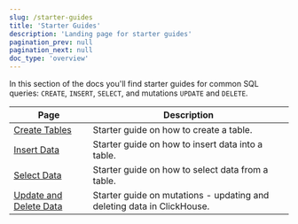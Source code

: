 ```yaml
---
slug: /starter-guides
title: 'Starter Guides'
description: 'Landing page for starter guides'
pagination_prev: null
pagination_next: null
doc_type: 'overview'
---
```


In this section of the docs you'll find starter guides for common SQL queries: `CREATE`, `INSERT`, `SELECT`, and mutations `UPDATE` and `DELETE`.

| Page                                                       | Description                                                            |
|------------------------------------------------------------|------------------------------------------------------------------------|
| [Create Tables](../guides/creating-tables.md)              | Starter guide on how to create a table.                                |
| [Insert Data](../guides/inserting-data.md)                 | Starter guide on how to insert data into a table.                      |
| [Select Data](../guides/writing-queries.md)                | Starter guide on how to select data from a table.                      |
| [Update and Delete Data](../guides/developer/mutations.md) | Starter guide on mutations - updating and deleting data in ClickHouse. |
